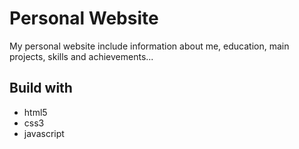 # Personal Website
My personal website include information about me, education, main projects, skills and achievements...
## Build with
* html5
* css3
* javascript
